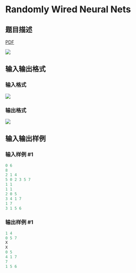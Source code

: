 # Randomly Wired Neural Nets

## 题目描述

[problemUrl]: https://uva.onlinejudge.org/index.php?option=com_onlinejudge&Itemid=8&category=7&page=show_problem&problem=523

[PDF](https://uva.onlinejudge.org/external/5/p582.pdf)

![](https://cdn.luogu.com.cn/upload/vjudge_pic/UVA582/fb7a99e51c337647efab91e4abef54d65d115c6a.png)

## 输入输出格式

### 输入格式

![](https://cdn.luogu.com.cn/upload/vjudge_pic/UVA582/bcc266e092298f02c5d244f1e57f91ba4263a442.png)

### 输出格式

![](https://cdn.luogu.com.cn/upload/vjudge_pic/UVA582/ccd6a4a5f35ebde39852b6688fef377d28cc2129.png)

## 输入输出样例

### 输入样例 #1

```cpp
0 6
8
2 1 4
5 0 2 3 5 7
1 1
1 1
2 0 5
3 4 1 7
1 7
3 1 5 6
```


### 输出样例 #1

```cpp
1 4
0 5 7
X
X
0 5
4 1 7
7
1 5 6
```


